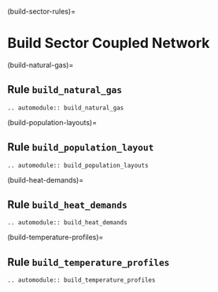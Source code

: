 (build-sector-rules)=
# Build Sector Coupled Network

(build-natural-gas)=
## Rule `build_natural_gas`
```{eval-rst}  
.. automodule:: build_natural_gas
```

(build-population-layouts)=
## Rule `build_population_layout`
```{eval-rst}  
.. automodule:: build_population_layouts
```

(build-heat-demands)=
## Rule `build_heat_demands`
```{eval-rst}  
.. automodule:: build_heat_demands
```

(build-temperature-profiles)=
## Rule `build_temperature_profiles`
```{eval-rst}  
.. automodule:: build_temperature_profiles
```
